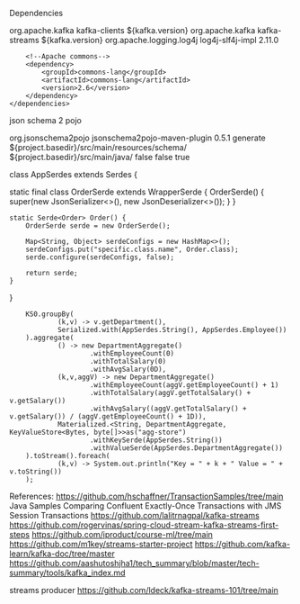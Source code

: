 
Dependencies

 <dependencies>
        <!-- Apache Kafka Clients-->
        <dependency>
            <groupId>org.apache.kafka</groupId>
            <artifactId>kafka-clients</artifactId>
            <version>${kafka.version}</version>
        </dependency>
        <!-- Apache Kafka Streams-->
        <dependency>
            <groupId>org.apache.kafka</groupId>
            <artifactId>kafka-streams</artifactId>
            <version>${kafka.version}</version>
        </dependency>
        <!-- Apache Log4J2 binding for SLF4J -->
        <dependency>
            <groupId>org.apache.logging.log4j</groupId>
            <artifactId>log4j-slf4j-impl</artifactId>
            <version>2.11.0</version>
        </dependency>

        <!--Apache commons-->
        <dependency>
            <groupId>commons-lang</groupId>
            <artifactId>commons-lang</artifactId>
            <version>2.6</version>
        </dependency>
    </dependencies>
    
json schema 2 pojo


<plugin>
                <groupId>org.jsonschema2pojo</groupId>
                <artifactId>jsonschema2pojo-maven-plugin</artifactId>
                <version>0.5.1</version>
                <executions>
                    <execution>
                        <goals>
                            <goal>generate</goal>
                        </goals>
                        <configuration>
                            <sourceDirectory>${project.basedir}/src/main/resources/schema/</sourceDirectory>
                            <outputDirectory>${project.basedir}/src/main/java/</outputDirectory>
                            <includeAdditionalProperties>false</includeAdditionalProperties>
                            <includeHashcodeAndEquals>false</includeHashcodeAndEquals>
                            <generateBuilders>true</generateBuilders>
                        </configuration>
                    </execution>
                </executions>
            </plugin>
      
        
class AppSerdes extends Serdes {

 static final class OrderSerde extends WrapperSerde<Order> {
    OrderSerde() {
            super(new JsonSerializer<>(), new JsonDeserializer<>());
        }
    }

    static Serde<Order> Order() {
        OrderSerde serde = new OrderSerde();

        Map<String, Object> serdeConfigs = new HashMap<>();
        serdeConfigs.put("specific.class.name", Order.class);
        serde.configure(serdeConfigs, false);

        return serde;
    }
}



        KS0.groupBy(
                (k,v) -> v.getDepartment(),
                Serialized.with(AppSerdes.String(), AppSerdes.Employee())
        ).aggregate(
                () -> new DepartmentAggregate()
                        .withEmployeeCount(0)
                        .withTotalSalary(0)
                        .withAvgSalary(0D),
                (k,v,aggV) -> new DepartmentAggregate()
                        .withEmployeeCount(aggV.getEmployeeCount() + 1)
                        .withTotalSalary(aggV.getTotalSalary() + v.getSalary())
                        .withAvgSalary((aggV.getTotalSalary() + v.getSalary()) / (aggV.getEmployeeCount() + 1D)),
                Materialized.<String, DepartmentAggregate, KeyValueStore<Bytes, byte[]>>as("agg-store")
                        .withKeySerde(AppSerdes.String())
                        .withValueSerde(AppSerdes.DepartmentAggregate())
        ).toStream().foreach(
                (k,v) -> System.out.println("Key = " + k + " Value = " + v.toString())
        );

References:
https://github.com/hschaffner/TransactionSamples/tree/main
Java Samples Comparing Confluent Exactly-Once Transactions with JMS Session Transactions
https://github.com/lalitrnagpal/kafka-streams
https://github.com/rogervinas/spring-cloud-stream-kafka-streams-first-steps
https://github.com/iproduct/course-ml/tree/main
https://github.com/m1key/streams-starter-project
https://github.com/kafka-learn/kafka-doc/tree/master
https://github.com/aashutoshjha1/tech_summary/blob/master/tech-summary/tools/kafka_index.md


streams producer
https://github.com/ldeck/kafka-streams-101/tree/main

